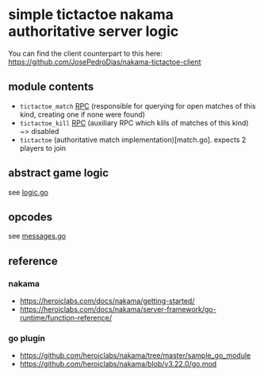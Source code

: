 # simple tictactoe nakama authoritative server logic

You can find the client counterpart to this here: https://github.com/JosePedroDias/nakama-tictactoe-client


## module contents

- `tictactoe_match` [RPC](rpcs.go) (responsible for querying for open matches of this kind, creating one if none were found)
- `tictactoe_kill` [RPC](rpcs.go) (auxiliary RPC which kills of matches of this kind) ~> disabled
- `tictactoe` (authoritative match implementation)[match.go]. expects 2 players to join


## abstract game logic

see [logic.go](logic.go)


## opcodes

see [messages.go](messages.go)


## reference

### nakama

- https://heroiclabs.com/docs/nakama/getting-started/
- https://heroiclabs.com/docs/nakama/server-framework/go-runtime/function-reference/

### go plugin

- https://github.com/heroiclabs/nakama/tree/master/sample_go_module
- https://github.com/heroiclabs/nakama/blob/v3.22.0/go.mod
